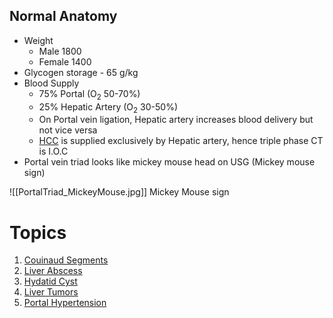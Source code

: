 ## Normal Anatomy

- Weight
	- Male 1800
	- Female 1400
- Glycogen storage - 65 g/kg
- Blood Supply
	- 75% Portal (O<sub>2</sub> 50-70%)
	- 25% Hepatic Artery (O<sub>2</sub> 30-50%)
	- On Portal vein ligation, Hepatic artery increases blood delivery but not vice versa
	- [HCC](HCC.md) is supplied exclusively by Hepatic artery, hence triple phase CT is I.O.C
- Portal vein triad looks like mickey mouse head on USG (Mickey mouse sign)

![[PortalTriad_MickeyMouse.jpg]] Mickey Mouse sign

# Topics

1. [Couinaud Segments](CouinaudSegments.md)
2. [Liver Abscess](LiverAbscess.md)
3. [Hydatid Cyst](HydatidCyst.md)
4. [Liver Tumors](LiverTumors.md)
5. [Portal Hypertension](PortalHypertension.md)

